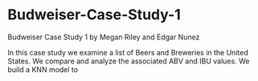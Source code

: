 # Budweiser-Case-Study-1
Budweiser Case Study 1 by Megan Riley and Edgar Nunez


In this case study we examine a list of Beers and Breweries in the United States. We compare and analyze the associated ABV and IBU values. We build a KNN model to  
